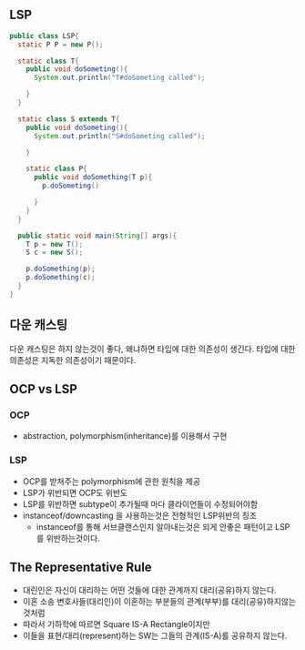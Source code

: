 ## LSP

```java
public class LSP{
  static P P = new P();

  static class T{
    public void doSometing(){
      System.out.println("T#doSometing called");

    }
  }

  static class S extends T{
    public void doSometing(){
      System.out.println("S#doSometing called");

    }

    static class P{
      public void doSomething(T p){
        p.doSometing()

      }
    }  
  }

  public static void main(String[] args){
    T p = new T();
    S c = new S();

    p.doSomething(p);
    p.doSomething(c);
  }
}
```

## 다운 캐스팅
다운 캐스팅은 하지 않는것이 좋다, 왜냐하면 타입에 대한 의존성이 생긴다. 타입에 대한 의존성은 지독한 의존성이기 때문이다.

## OCP vs LSP
### OCP
* abstraction, polymorphism(inheritance)를 이용해서 구현

### LSP
* OCP를 받쳐주는 polymorphism에 관한 원칙을 제공
* LSP가 위반되면 OCP도 위반도
* LSP를 위반하면 subtype이 추가될때 마다 클라이언들이 수정되어야함
* instanceof/downcasting 을 사용하는것은 전형적인 LSP위반의 징조
  * instanceof를 통해 서브클랜스인지 알아내는것은 되게 안좋은 패턴이고 LSP를 위반하는것이다.


## The Representative Rule

* 대린인은 자신이 대리하는 어떤 것들에 대한 관계까지 대리(공유)하지 않는다.
* 이혼 소송 변호사들(대리인)이 이혼하는 부분들의 관계(부부)를 대리(공유)하지않는것처럼
* 따라서 기하학에 따르면 Square IS-A Rectangle이지만
* 이들을 표현/대리(represent)하는 SW는 그들의 관계(IS-A)를 공유하지 않는다.
